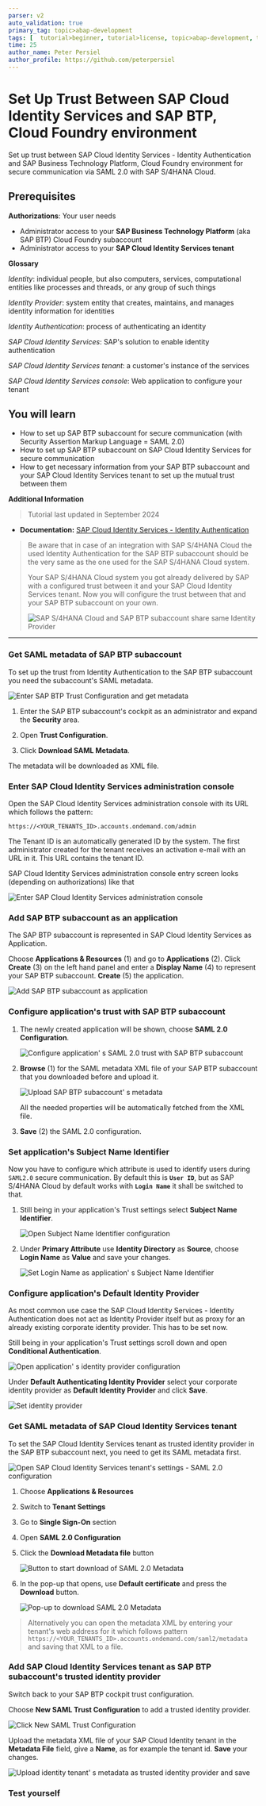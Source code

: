 ```yaml
---
parser: v2
auto_validation: true
primary_tag: topic>abap-development
tags: [  tutorial>beginner, tutorial>license, topic>abap-development, topic>abap-extensibility  ]
time: 25
author_name: Peter Persiel
author_profile: https://github.com/peterpersiel
---
```

<!--done with [Global Account: ABAP Environment Staging Consump > Subaccount: Integration Tests Staging (CF)](https://canary.cockpit.btp.int.sap/cockpit/#/globalaccount/2fcd6ac6-b8e0-40e8-aa71-a357aa99585e/subaccount/f57f211e-2733-4cc6-b645-74f02d034a58/subaccountoverview) and IdP abapcp-staging.accounts400.ondemand.com -->
# Set Up Trust Between SAP Cloud Identity Services and SAP BTP, Cloud Foundry environment
<!-- description --> Set up trust between SAP Cloud Identity Services - Identity Authentication and SAP Business Technology Platform, Cloud Foundry environment for secure communication via SAML 2.0 with SAP S/4HANA Cloud.

## Prerequisites
**Authorizations**: Your user needs
- Administrator access to your **SAP Business Technology Platform** (aka SAP BTP) Cloud Foundry subaccount
- Administrator access to your **SAP Cloud Identity Services tenant**

**Glossary**

*Identity*: individual people, but also computers, services, computational entities like processes and threads, or any group of such things

*Identity Provider*: system entity that creates, maintains, and manages identity information for identities

*Identity Authentication*: process of authenticating an identity

*SAP Cloud Identity Services*: SAP's solution to enable identity authentication

*SAP Cloud Identity Services tenant*: a customer's instance of the services

*SAP Cloud Identity Services console*: Web application to configure your tenant

## You will learn
- How to set up SAP BTP subaccount for secure communication (with Security Assertion Markup Language = SAML 2.0)
- How to set up SAP BTP subaccount on SAP Cloud Identity Services for secure communication
- How to get necessary information from your SAP BTP subaccount and your SAP Cloud Identity Services tenant to set up the mutual trust between them

**Additional Information**
>Tutorial last updated in September 2024

- **Documentation:** [SAP Cloud Identity Services - Identity Authentication](https://help.sap.com/viewer/6d6d63354d1242d185ab4830fc04feb1/Cloud/en-US/d17a116432d24470930ebea41977a888.html)

>Be aware that in case of an integration with SAP S/4HANA Cloud the used Identity Authentication for the SAP BTP subaccount should be the very same as the one used for the SAP S/4HANA Cloud system.
>
>Your SAP S/4HANA Cloud system you got already delivered by SAP with a configured trust between it and your SAP Cloud Identity Services tenant. Now you will configure the trust between that and your SAP BTP subaccount on your own.
>
>![SAP S/4HANA Cloud and SAP BTP subaccount share same Identity Provider](trust_IAS_SCP.png)


---
<!--tested with https://canary.cockpit.btp.int.sap/cockpit/#/globalaccount/2fcd6ac6-b8e0-40e8-aa71-a357aa99585e/subaccount/f57f211e-2733-4cc6-b645-74f02d034a58/subaccountoverview (ABAP Environment Staging Consump -> Integration Tests Staging (CF)) and IAS abapcp-staging.accounts400.ondemand.com; referred to on https://developers.sap.com/tutorials/abap-custom-ui-bas-connect-s4hc.html-->

### Get SAML metadata of SAP BTP subaccount

To set up the trust from Identity Authentication to the SAP BTP subaccount you need the subaccount's SAML metadata.

<!--border-->
![Enter SAP BTP Trust Configuration and get metadata](btp-open-trust-config-get-metadata.png)

1. Enter the SAP BTP subaccount's cockpit as an administrator and expand the **Security** area.
   
2. Open **Trust Configuration**.
   
3. Click **Download SAML Metadata**.

The metadata will be downloaded as XML file.


### Enter SAP Cloud Identity Services administration console

Open the SAP Cloud Identity Services administration console with its URL which follows the pattern:

`https://<YOUR_TENANTS_ID>.accounts.ondemand.com/admin`

The Tenant ID is an automatically generated ID by the system. The first administrator created for the tenant receives an activation e-mail with an URL in it. This URL contains the tenant ID.

SAP Cloud Identity Services administration console entry screen looks (depending on authorizations) like that

<!--border-->
![Enter SAP Cloud Identity Services administration console](IAS_entryScreen.png)


### Add SAP BTP subaccount as an application

The SAP BTP subaccount is represented in SAP Cloud Identity Services as Application.

Choose **Applications & Resources** (1) and go to **Applications** (2). Click **Create** (3) on the left hand panel and enter a **Display Name** (4) to represent your SAP BTP subaccount. **Create** (5) the application.

<!--border-->
![Add SAP BTP subaccount as application](IAS_addApplication.png)


### Configure application's trust with SAP BTP subaccount

1. The newly created application will be shown, choose **SAML 2.0 Configuration**.

    <!--border-->
    ![Configure application' s SAML 2.0 trust with SAP BTP subaccount](IAS_openSamlConfig.png)

2. **Browse** (1) for the SAML metadata XML file of your SAP BTP subaccount that you downloaded before and upload it. 

    <!--border-->
    ![Upload SAP BTP subaccount' s metadata](IAS_uploadSubaccountMetadata.png)

    All the needed properties will be automatically fetched from the XML file.
   
3. **Save** (2) the SAML 2.0 configuration.


### Set application's Subject Name Identifier

Now you have to configure which attribute is used to identify users during `SAML2.0` secure communication. By default this is **`User ID`**, but as SAP S/4HANA Cloud by default works with **`Login Name`** it shall be switched to that.

1. Still being in your application's Trust settings select **Subject Name Identifier**.

    <!--border-->
    ![Open Subject Name Identifier configuration](IAS_openSubjectNameID_attributeConfig.png)

2. Under **Primary Attribute** use **Identity Directory** as **Source**, choose **Login Name** as **Value** and save your changes.

    <!--border-->
    ![Set Login Name as application' s Subject Name Identifier](IAS_subjectNameID_attribute_setLoginName.png)


### Configure application's Default Identity Provider

As most common use case the SAP Cloud Identity Services - Identity Authentication does not act as Identity Provider itself but as proxy for an already existing corporate identity provider. This has to be set now.

Still being in your application's Trust settings scroll down and open **Conditional Authentication**.

<!--border-->
![Open application' s identity provider configuration](IAS_openIdP_config.png)

Under **Default Authenticating Identity Provider** select your corporate identity provider as **Default Identity Provider** and click **Save**.

<!--border-->
![Set identity provider](IAS_setCorporateIdP_asIdP.png)


### Get SAML metadata of SAP Cloud Identity Services tenant

To set the SAP Cloud Identity Services tenant as trusted identity provider in the SAP BTP subaccount next, you need to get its SAML metadata first.

<!--border-->
![Open SAP Cloud Identity Services tenant's settings - SAML 2.0 configuration](IAS-tenant-settings-SAML-config.png)

1. Choose **Applications & Resources**

2. Switch to **Tenant Settings**

3. Go to **Single Sign-On** section

4. Open **SAML 2.0 Configuration**

5. Click the **Download Metadata file** button
   
    <!--border-->
    ![Button to start download of SAML 2.0 Metadata](IAS-download-metadata-button.png)

6. In the pop-up that opens, use **Default certificate** and press the **Download** button.

    <!--border-->
    ![Pop-up to download SAML 2.0 Metadata](IAS-download-metadata-popup.png)

>Alternatively you can open the metadata XML by entering your tenant's web address for it which follows pattern `https://<YOUR_TENANTS_ID>.accounts.ondemand.com/saml2/metadata` and saving that XML to a file.

### Add SAP Cloud Identity Services tenant as SAP BTP subaccount's trusted identity provider

Switch back to your SAP BTP cockpit trust configuration.

Choose **New SAML Trust Configuration** to add a trusted identity provider.

<!--border-->
![Click New SAML Trust Configuration](btp-new-trust-config-button.png)

Upload the metadata XML file of your SAP Cloud Identity tenant in the **Metadata File** field, give a **Name**, as for example the tenant id. **Save** your changes.

<!--border-->
![Upload identity tenant' s metadata as trusted identity provider and save](btp-new-trust-config.png)


### Test yourself



